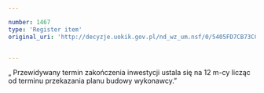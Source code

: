 ```yaml
---

number: 1467
type: 'Register item'
original_uri: 'http://decyzje.uokik.gov.pl/nd_wz_um.nsf/0/5405FD7CB73CC86FC125748F003F2D4D?OpenDocument'


---
```


„ Przewidywany termin zakończenia inwestycji ustala się na 12 m-cy licząc od terminu przekazania planu budowy wykonawcy.”
